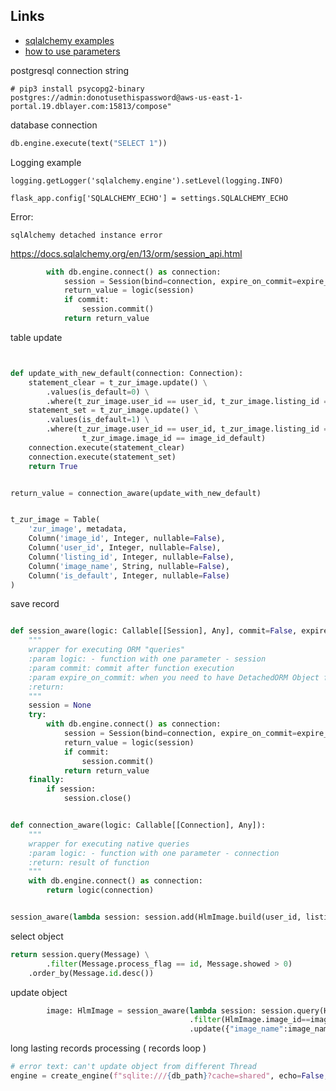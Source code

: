 ## Links
* [sqlalchemy examples](https://www.programcreek.com/python/example/51986/sqlalchemy.sql.text)  
* [how to use parameters](https://www.psycopg.org/psycopg3/docs/basic/params.html)

postgresql connection string
```
# pip3 install psycopg2-binary
postgres://admin:donotusethispassword@aws-us-east-1-portal.19.dblayer.com:15813/compose"
```

database connection
```python
db.engine.execute(text("SELECT 1"))
```

Logging example
```
logging.getLogger('sqlalchemy.engine').setLevel(logging.INFO)

flask_app.config['SQLALCHEMY_ECHO'] = settings.SQLALCHEMY_ECHO
```

Error:
```text
sqlAlchemy detached instance error
```
https://docs.sqlalchemy.org/en/13/orm/session_api.html
```python
        with db.engine.connect() as connection:
            session = Session(bind=connection, expire_on_commit=expire_on_commit)
            return_value = logic(session)
            if commit:
                session.commit()
            return return_value
```

table update
```python


def update_with_new_default(connection: Connection):
    statement_clear = t_zur_image.update() \
        .values(is_default=0) \
        .where(t_zur_image.user_id == user_id, t_zur_image.listing_id == listing_id)
    statement_set = t_zur_image.update() \
        .values(is_default=1) \
        .where(t_zur_image.user_id == user_id, t_zur_image.listing_id == listing_id,
                t_zur_image.image_id == image_id_default)
    connection.execute(statement_clear)
    connection.execute(statement_set)
    return True


return_value = connection_aware(update_with_new_default)


t_zur_image = Table(
    'zur_image', metadata,
    Column('image_id', Integer, nullable=False),
    Column('user_id', Integer, nullable=False),
    Column('listing_id', Integer, nullable=False),
    Column('image_name', String, nullable=False),
    Column('is_default', Integer, nullable=False)
)

```

save record
```python

def session_aware(logic: Callable[[Session], Any], commit=False, expire_on_commit=True):
    """
    wrapper for executing ORM "queries"
    :param logic: - function with one parameter - session
    :param commit: commit after function execution
    :param expire_on_commit: when you need to have DetachedORM Object for View
    :return:
    """
    session = None
    try:
        with db.engine.connect() as connection:
            session = Session(bind=connection, expire_on_commit=expire_on_commit)
            return_value = logic(session)
            if commit:
                session.commit()
            return return_value
    finally:
        if session:
            session.close()


def connection_aware(logic: Callable[[Connection], Any]):
    """
    wrapper for executing native queries
    :param logic: - function with one parameter - connection
    :return: result of function
    """
    with db.engine.connect() as connection:
        return logic(connection)


session_aware(lambda session: session.add(HlmImage.build(user_id, listing_id, image_name)), commit=True)

```

select object
```python
return session.query(Message) \
        .filter(Message.process_flag == id, Message.showed > 0)
	.order_by(Message.id.desc())
```

update object
```python
        image: HlmImage = session_aware(lambda session: session.query(HlmImage)
                                        .filter(HlmImage.image_id==image_without_name.image_id)
                                        .update({"image_name":image_name}), commit=True)
```

long lasting records processing ( records loop )
```python
# error text: can't update object from different Thread 
engine = create_engine(f"sqlite:///{db_path}?cache=shared", echo=False, connect_args={'check_same_thread': False})
```
